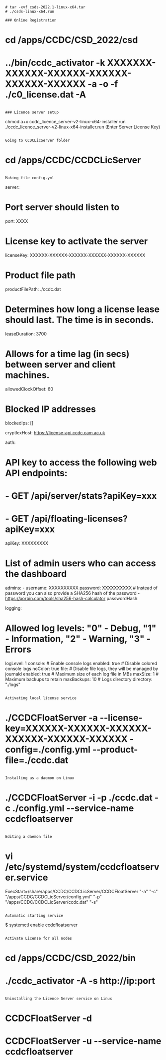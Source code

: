 ```
# tar -xvf csds-2022.1-linux-x64.tar 
# ./csds-linux-x64.run 

### Online Registration
```
# cd /apps/CCDC/CSD_2022/csd
# ../bin/ccdc_activator -k XXXXXXX-XXXXXX-XXXXXX-XXXXXX-XXXXXX-XXXXXX -a -o -f ./c0_license.dat -A
```

### Licence server setup
```
chmod a+x ccdc_licence_server-v2-linux-x64-installer.run
./ccdc_licence_server-v2-linux-x64-installer.run (Enter Server License Key)
```

Going to CCDCLicServer folder
```
# cd /apps/CCDC/CCDCLicServer
```

Making file config.yml
```
server:
  # Port server should listen to
  port: XXXX
  # License key to activate the server
  licenseKey: XXXXXX-XXXXXX-XXXXXX-XXXXXX-XXXXXX-XXXXXX
  # Product file path
  productFilePath: ./ccdc.dat
  # Determines how long a license lease should last. The time is in seconds.
  leaseDuration: 3700
  # Allows for a time lag (in secs) between server and client machines.
  allowedClockOffset: 60
  # Blocked IP addresses
  blockedIps: []

  cryptlexHost: https://license-api.ccdc.cam.ac.uk

auth:
  # API key to access the following web API endpoints:
  # - GET /api/server/stats?apiKey=xxx
  # - GET /api/floating-licenses?apiKey=xxx
  apiKey: XXXXXXXXX
  # List of admin users who can access the dashboard
  admins:
    - username: XXXXXXXXXX
      password: XXXXXXXXXX
      # Instead of password you can also provide a SHA256 hash of the password - https://xorbin.com/tools/sha256-hash-calculator
      passwordHash:

logging:
  # Allowed log levels: "0" - Debug, "1" - Information, "2" - Warning, "3" - Errors
  logLevel: 1
  console:
    # Enable console logs
    enabled: true
    # Disable colored console logs
    noColor: true
  file:
    # Disable file logs, they will be managed by journald
    enabled: true
    # Maximum size of each log file in MBs
    maxSize: 1
    # Maximum backups to retain
    maxBackups: 10
    # Logs directory
    directory: "./logs"
```

Activating local license service
```
# ./CCDCFloatServer -a --license-key=XXXXXX-XXXXXX-XXXXXX-XXXXXX-XXXXXX-XXXXXX -config=./config.yml --product-file=./ccdc.dat
```

Installing as a daemon on Linux
```
# ./CCDCFloatServer -i -p ./ccdc.dat -c ./config.yml --service-name ccdcfloatserver
```

Editing a daemon file
```
# vi /etc/systemd/system/ccdcfloatserver.service

ExecStart=/share/apps/CCDC/CCDCLicServer/CCDCFloatServer "-a" "-c" "/apps/CCDC/CCDCLicServer/config.yml" "-p" "/apps/CCDC/CCDCLicServer/ccdc.dat" "-s"
```

Automatic starting service
```
$ systemctl enable ccdcfloatserver
```

Activate License for all nodes
```
# cd /apps/CCDC/CSD_2022/bin
# ./ccdc_activator -A -s http://ip:port
```

Uninstalling the Licence Server service on Linux
```
# CCDCFloatServer -d
# CCDCFloatServer -u --service-name ccdcfloatserver
```
